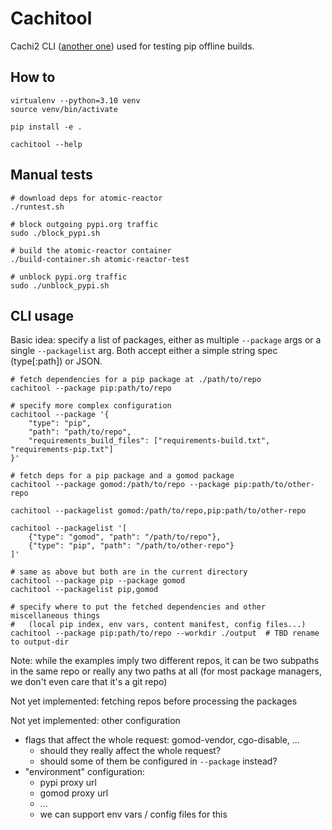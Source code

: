 # Cachitool

Cachi2 CLI ([another one][0]) used for testing pip offline builds.

## How to

```shell
virtualenv --python=3.10 venv
source venv/bin/activate

pip install -e .

cachitool --help
```

## Manual tests

```shell
# download deps for atomic-reactor
./runtest.sh

# block outgoing pypi.org traffic
sudo ./block_pypi.sh

# build the atomic-reactor container
./build-container.sh atomic-reactor-test

# unblock pypi.org traffic
sudo ./unblock_pypi.sh
```

## CLI usage

Basic idea: specify a list of packages, either as multiple `--package` args
or a single `--packagelist` arg. Both accept either a simple string spec
(type[:path]) or JSON.

```shell
# fetch dependencies for a pip package at ./path/to/repo
cachitool --package pip:path/to/repo

# specify more complex configuration
cachitool --package '{
    "type": "pip",
    "path": "path/to/repo",
    "requirements_build_files": ["requirements-build.txt", "requirements-pip.txt"]
}'

# fetch deps for a pip package and a gomod package
cachitool --package gomod:/path/to/repo --package pip:path/to/other-repo

cachitool --packagelist gomod:/path/to/repo,pip:path/to/other-repo

cachitool --packagelist '[
    {"type": "gomod", "path": "/path/to/repo"},
    {"type": "pip", "path": "/path/to/other-repo"}
]'

# same as above but both are in the current directory
cachitool --package pip --package gomod
cachitool --packagelist pip,gomod

# specify where to put the fetched dependencies and other miscellaneous things
#   (local pip index, env vars, content manifest, config files...)
cachitool --package pip:path/to/repo --workdir ./output  # TBD rename to output-dir
```

Note: while the examples imply two different repos, it can be two subpaths in the same
repo or really any two paths at all (for most package managers, we don't even care that
it's a git repo)

Not yet implemented: fetching repos before processing the packages

Not yet implemented: other configuration

* flags that affect the whole request: gomod-vendor, cgo-disable, ...
    * should they really affect the whole request?
    * should some of them be configured in `--package` instead?
* "environment" configuration:
    * pypi proxy url
    * gomod proxy url
    * ...
    * we can support env vars / config files for this

[0]: https://github.com/brunoapimentel/cachi2-poc/
